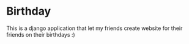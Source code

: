 Birthday
===================

This is a django application that let my friends create website for their friends on their birthdays :)